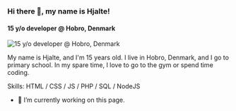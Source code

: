 ### Hi there 👋, my name is Hjalte!
#### 15 y/o developer @ Hobro, Denmark
![15 y/o developer @ Hobro, Denmark](https://i.imgur.com/aaGlrKr.png)

My name is Hjalte, and I'm 15 years old. I live in Hobro, Denmark, and I go to primary school. In my spare time, I love to go to the gym or spend time coding.

Skills: HTML / CSS / JS / PHP / SQL / NodeJS

- 🔭 I’m currently working on this page. 
